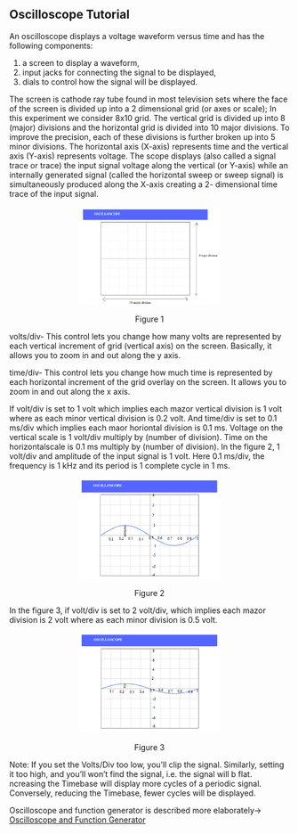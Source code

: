 ## Oscilloscope Tutorial

An oscilloscope displays a voltage waveform versus time and has the following components:
1. a screen to display a waveform,
2. input jacks for connecting the signal to be displayed,
3. dials to control how the signal will be displayed.


The screen is cathode ray tube found in most television sets where the face of the screen is divided up into a 2 dimensional grid (or axes or scale); In this experiment we consider 8x10 grid. The vertical grid is divided up into 8 (major) divisions and the horizontal grid is divided into 10 major divisions. To improve the precision, each of these divisions is further broken up into 5 minor divisions. The horizontal axis (X-axis) represents time and the vertical axis (Y-axis) represents voltage. The scope displays (also called a signal trace or trace) the input signal voltage along the vertical (or Y-axis) while an internally generated signal (called the horizontal sweep or sweep signal) is simultaneously produced along the X-axis creating a 2- dimensional time trace of the input signal.

<div align="center">
<img src="images/oscilloscope.png" width="50%">
<p>Figure 1</p>
</div>

volts/div- This control lets you change how many volts are represented by each vertical increment of grid (vertical axis) on the screen. Basically, it allows you to zoom in and out along the y axis.

time/div- This control lets you change how much time is represented by each horizontal increment of the grid overlay on the screen. It allows you to zoom in and out along the x axis.

If volt/div is set to 1 volt which implies each mazor vertical division is 1 volt where as each minor vertical division is 0.2 volt. And time/div is set to 0.1 ms/div which implies each maor horiontal division is 0.1 ms. Voltage on the vertical scale is 1 volt/div multiply by (number of division). Time on the horizontalscale is 0.1 ms multiply by (number of division). In the figure 2, 1 volt/div and amplitude of the input signal is 1 volt. Here 0.1 ms/div, the frequency is 1 kHz and its period is 1 complete cycle in 1 ms.


<div align="center">
<img src="images/oscilloscope_1vd.png" width="50%">
<p>Figure 2</p>
</div>


In the figure 3, if volt/div is set to 2 volt/div, which implies each mazor division is 2 volt where as each minor division is 0.5 volt.

<div align="center">
<img src="images/oscilloscope_2vd.png" width="50%">
<p>Figure 3</p>
</div>

Note: If you set the Volts/Div too low, you’ll clip the signal. Similarly, setting it too high, and you’ll won’t find the signal, i.e. the signal will b flat. ncreasing the Timebase will display more cycles of a periodic signal. Conversely, reducing the Timebase, fewer cycles will be displayed.

Oscilloscope and function generator is described more elaborately->
[Oscilloscope and Function Generator](http://vlabs.iitkgp.ac.in/aec/exp1/content/Oscilloscope%20and%20Function%20Generator%20Details.pdf)